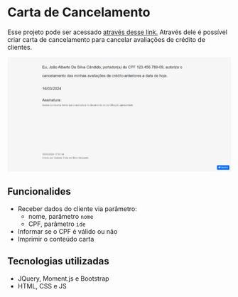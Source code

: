 # Carta de Cancelamento

Esse projeto pode ser acessado [através desse link.][link-projeto] Através dele é possível criar carta de cancelamento para cancelar avaliações de crédito de clientes.

![Imagem de exemplo do projeto][img-exemplo-projeto]

## Funcionalides

- Receber dados do cliente via parâmetro:
  - nome, parâmetro `nome`
  - CPF, parâmetro `ide`
- Informar se o CPF é válido ou não
- Imprimir o conteúdo carta

## Tecnologias utilizadas

- JQuery, Moment.js e Bootstrap
- HTML, CSS e JS

<!-- Variables -->
[img-exemplo-projeto]: ./assets/img/example.png
[link-projeto]: https://gabrieszin.github.io/carta-de-cancelamento
